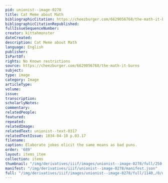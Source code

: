 ```yaml
---
pid: unionist--image-0278
title: Cat Meme about Math
bibliographicCitation: https://cheezburger.com/6629056768/the-math-it-burns
bibliographicCitationRepublished: 
fullIssueSequenceNumber: 
creator: kittahmonster
dateCreated: 
description: Cat Meme about Math
language: English
publisher: 
IsPartOf: 
rights: No Known restrictions
source: https://cheezburger.com/6629056768/the-math-it-burns
subject: 
type: image
category: Image
articleType: 
volume: 
issue: 
transcription: 
scholarlyNotes: 
commentary: 
relatedPeople: 
featured: 
repeated: 
relatedImage: 
relatedText: unionist--text-0317
relatedTextIssue: 1834-04-10 p.03.17
filename: 
caption: Elaborate jokes elicit the same moans as bad puns.
order: '689'
layout: items_item
collection: items
thumbnail: "/img/derivatives/iiif/images/unionist--image-0278/full/250,/0/default.jpg"
manifest: "/img/derivatives/iiif/unionist--image-0278/manifest.json"
full: "/img/derivatives/iiif/images/unionist--image-0278/full/1140,/0/default.jpg"
---
```

